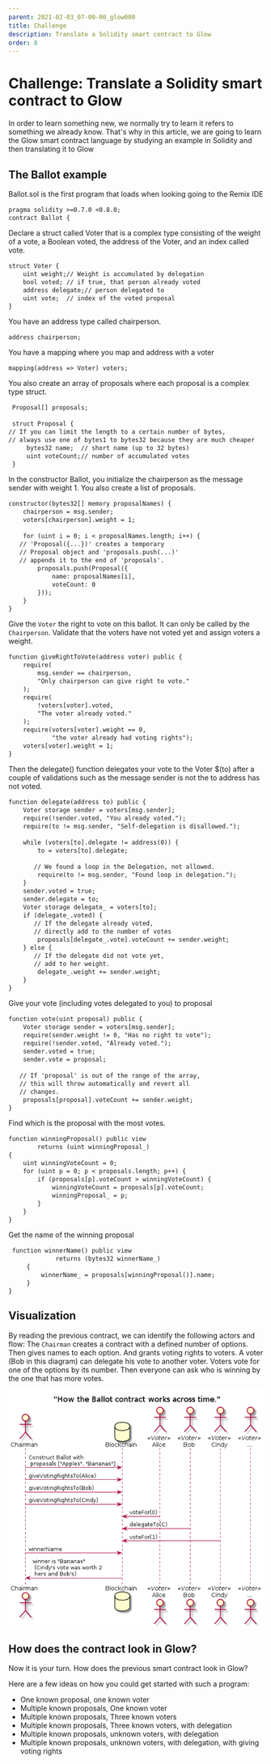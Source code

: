 ```yaml
---
parent: 2021-02-03_07-00-00_glow000
title: Challenge
description: Translate a Solidity smart contract to Glow
order: 8
---
```

# Challenge: Translate a Solidity smart contract to Glow

In order to learn something new, we normally try to learn it refers to something we already know.
That's why in this article, we are going to learn the Glow smart contract language
by studying an example in Solidity and then translating it to Glow


## The Ballot example

Ballot.sol is the first program that loads when looking going to the Remix IDE

    pragma solidity >=0.7.0 <0.8.0;
    contract Ballot {

Declare a struct called Voter that is a complex type
consisting of the weight of a vote, a Boolean voted,
the address of the Voter, and an index called vote.

    struct Voter {
        uint weight;// Weight is accumulated by delegation
        bool voted; // if true, that person already voted
        address delegate;// person delegated to
        uint vote;  // index of the voted proposal
    }

You have an address type called chairperson.

    address chairperson;

You have a mapping where you map and address with a voter

    mapping(address => Voter) voters;

You also create an array of proposals where each proposal is a complex type struct.

     Proposal[] proposals;

     struct Proposal {
    // If you can limit the length to a certain number of bytes,
    // always use one of bytes1 to bytes32 because they are much cheaper
         bytes32 name;  // short name (up to 32 bytes)
         uint voteCount;// number of accumulated votes
     }

In the constructor Ballot, you initialize the chairperson as the message sender with weight 1.
You also create a list of proposals.

    constructor(bytes32[] memory proposalNames) {
        chairperson = msg.sender;
        voters[chairperson].weight = 1;

        for (uint i = 0; i < proposalNames.length; i++) {
       // 'Proposal({...})' creates a temporary
       // Proposal object and 'proposals.push(...)'
       // appends it to the end of 'proposals'.
            proposals.push(Proposal({
                name: proposalNames[i],
                voteCount: 0
            }));
        }
    }

Give the `Voter` the right to vote on this ballot.
It can only be called by the `Chairperson`.
Validate that the voters have not voted yet and assign voters a weight.

    function giveRightToVote(address voter) public {
        require(
            msg.sender == chairperson,
            "Only chairperson can give right to vote."
        );
        require(
            !voters[voter].voted,
            "The voter already voted."
        );
        require(voters[voter].weight == 0,
                "the voter already had voting rights");
        voters[voter].weight = 1;
    }

Then the delegate() function delegates your vote to the Voter $(to) after a couple of validations
such as the message sender is not the to address has not voted.

    function delegate(address to) public {
        Voter storage sender = voters[msg.sender];
        require(!sender.voted, "You already voted.");
        require(to != msg.sender, "Self-delegation is disallowed.");

        while (voters[to].delegate != address(0)) {
            to = voters[to].delegate;

           // We found a loop in the Delegation, not allowed.
            require(to != msg.sender, "Found loop in delegation.");
        }
        sender.voted = true;
        sender.delegate = to;
        Voter storage delegate_ = voters[to];
        if (delegate_.voted) {
           // If the delegate already voted,
           // directly add to the number of votes
            proposals[delegate_.vote].voteCount += sender.weight;
        } else {
           // If the delegate did not vote yet,
           // add to her weight.
            delegate_.weight += sender.weight;
        }
    }

Give your vote (including votes delegated to you) to proposal

    function vote(uint proposal) public {
        Voter storage sender = voters[msg.sender];
        require(sender.weight != 0, "Has no right to vote");
        require(!sender.voted, "Already voted.");
        sender.voted = true;
        sender.vote = proposal;

       // If 'proposal' is out of the range of the array,
       // this will throw automatically and revert all
       // changes.
        proposals[proposal].voteCount += sender.weight;
    }

Find which is the proposal with the most votes.

    function winningProposal() public view
            returns (uint winningProposal_)
    {
        uint winningVoteCount = 0;
        for (uint p = 0; p < proposals.length; p++) {
            if (proposals[p].voteCount > winningVoteCount) {
                winningVoteCount = proposals[p].voteCount;
                winningProposal_ = p;
            }
        }
    }

Get the name of the winning proposal

     function winnerName() public view
                 returns (bytes32 winnerName_)
         {
             winnerName_ = proposals[winningProposal()].name;
         }
    }


## Visualization

By reading the previous contract, we can identify the following actors and flow:
The `Chairman` creates a contract with a defined number of options.
Then gives names to each option.
And grants voting rights to voters.
A voter (Bob in this diagram) can delegate his vote to another voter.
Voters vote for one of the options by its number.
Then everyone can ask who is winning by the one that has more votes.

![img](../article-images/2021-02-03_07-00-00_learning-glow-by-example/ballot.png)


## How does the contract look in Glow?

Now it is your turn. How does the previous smart contract look in Glow?

Here are a few ideas on how you could get started with such a program:

-   One known proposal, one known voter
-   Multiple known proposals, One known voter
-   Multiple known proposals, Three known voters
-   Multiple known proposals, Three known voters, with delegation
-   Multiple known proposals, unknown voters, with delegation
-   Multiple known proposals, unknown voters, with delegation, with giving voting rights
